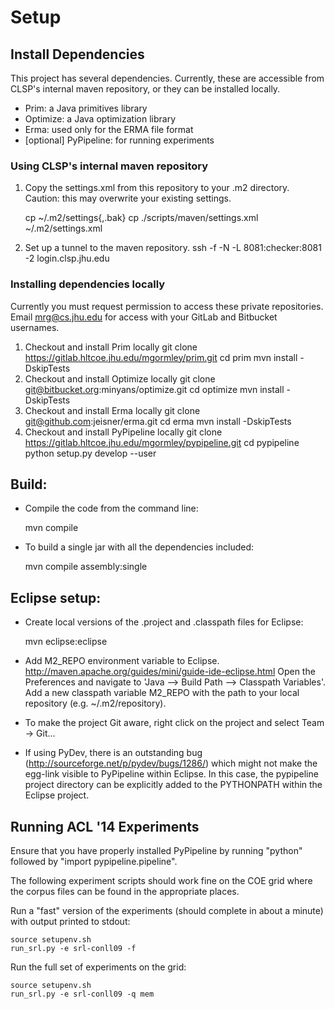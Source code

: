 
# Setup

## Install Dependencies

This project has several dependencies. Currently, these are accessible
from CLSP's internal maven repository, or they can be installed
locally.
* Prim: a Java primitives library
* Optimize: a Java optimization library
* Erma: used only for the ERMA file format
* [optional] PyPipeline: for running experiments

### Using CLSP's internal maven repository

1. Copy the settings.xml from this repository to your .m2
   directory. Caution: this may overwrite your existing settings.

	cp ~/.m2/settings{,.bak}
	cp ./scripts/maven/settings.xml ~/.m2/settings.xml

2. Set up a tunnel to the maven repository.
    ssh -f -N -L 8081:checker:8081 -2 login.clsp.jhu.edu

### Installing dependencies locally

Currently you must request permission to access these private
repositories. Email mrg@cs.jhu.edu for access with your GitLab and
Bitbucket usernames.

1. Checkout and install Prim locally
	git clone https://gitlab.hltcoe.jhu.edu/mgormley/prim.git
	cd prim
	mvn install -DskipTests
2. Checkout and install Optimize locally
	git clone git@bitbucket.org:minyans/optimize.git
	cd optimize
	mvn install -DskipTests
3. Checkout and install Erma locally
	git clone git@github.com:jeisner/erma.git
	cd erma
	mvn install -DskipTests
4. Checkout and install PyPipeline locally
	git clone https://gitlab.hltcoe.jhu.edu/mgormley/pypipeline.git
	cd pypipeline
	python setup.py develop --user

## Build:

* Compile the code from the command line:

    mvn compile

* To build a single jar with all the dependencies included:

    mvn compile assembly:single

## Eclipse setup:

* Create local versions of the .project and .classpath files for Eclipse:

    mvn eclipse:eclipse

* Add M2_REPO environment variable to
  Eclipse. http://maven.apache.org/guides/mini/guide-ide-eclipse.html
  Open the Preferences and navigate to 'Java --> Build Path -->
  Classpath Variables'. Add a new classpath variable M2_REPO with the
  path to your local repository (e.g. ~/.m2/repository).

* To make the project Git aware, right click on the project and select Team -> Git... 

* If using PyDev, there is an outstanding bug
  (http://sourceforge.net/p/pydev/bugs/1286/) which might not make the
  egg-link visible to PyPipeline within Eclipse. In this case, the
  pypipeline project directory can be explicitly added to the
  PYTHONPATH within the Eclipse project.

## Running ACL '14 Experiments

Ensure that you have properly installed PyPipeline by running "python"
followed by "import pypipeline.pipeline".

The following experiment scripts should work fine on the COE grid
where the corpus files can be found in the appropriate places.

Run a "fast" version of the experiments (should complete in about a
minute) with output printed to stdout:
    
    source setupenv.sh
    run_srl.py -e srl-conll09 -f

Run the full set of experiments on the grid:
    
    source setupenv.sh
    run_srl.py -e srl-conll09 -q mem
